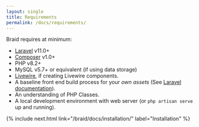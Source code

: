 ```yaml
---
layout: single
title: Requirements
permalink: /docs/requirements/
---
```


Braid requires at minimum:

 - [Laravel](https://laravel.com) v11.0+
 - [Composer](https://getcomposer.org) v1.0+
 - PHP v8.2+
 - MySQL v5.7+ or equivalent (if using data storage)
 - [Livewire](https://livewire.laravel.com), if creating Livewire components.
 - A baseline front end build process for your *own assets* (See [Laravel documentation](https://laravel.com/docs/11.x/vite#main-content)).
 - An understanding of PHP Classes.
 - A local development environment with web server (or `php artisan serve` up and running).

 {% include next.html link="/braid/docs/installation/" label="Installation" %}
